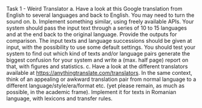Task 1 - Weird Translator 
a. Have a look at this Google translation from English to several languages and back to English.
 You may need to turn the sound on.
 b. Implement something similar, using freely available APIs. Your system should pass the input
 text through a series of 10 to 15 languages and at the end back to the original language. Provide
 the outputs for comparison. The input texts and language successions should be given at input,
 with the possibility to use some default settings.
 You should test your system to find out which kind of texts and/or language pairs generate the
 biggest confusion for your system and write a (max. half page) report on that, with figures and
 statistics.
 c. Have a look at the different translators available at https://anythingtranslate.com/translators.
 In the same context, think of an appealing or awkward translation pair from normal language
 to a different language/style/era/format etc. (yet please remain, as much as possible, in the
 academic frame). Implement it for texts in Romanian language, with lexicons and transfer
 rules.